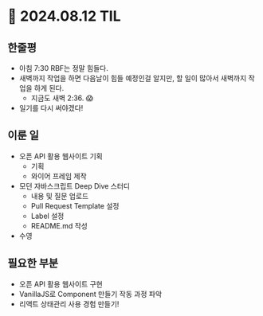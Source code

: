 # 🍅 2024.08.12 TIL

## 한줄평

- 아침 7:30 RBF는 정말 힘들다.
- 새벽까지 작업을 하면 다음날이 힘들 예정인걸 알지만, 할 일이 많아서 새벽까지 작업을 하게 된다.
  - 지금도 새벽 2:36. 😱
- 일기를 다시 써야겠다!

## 이룬 일

- 오픈 API 활용 웹사이트 기획
  - 기획
  - 와이어 프레임 제작
- 모던 자바스크립트 Deep Dive 스터디
  - 내용 및 질문 업로드
  - Pull Request Template 설정
  - Label 설정
  - README.md 작성
- 수영

## 필요한 부분

- 오픈 API 활용 웹사이트 구현
- VanillaJS로 Component 만들기 작동 과정 파악
- 리액트 상태관리 사용 경험 만들기!

